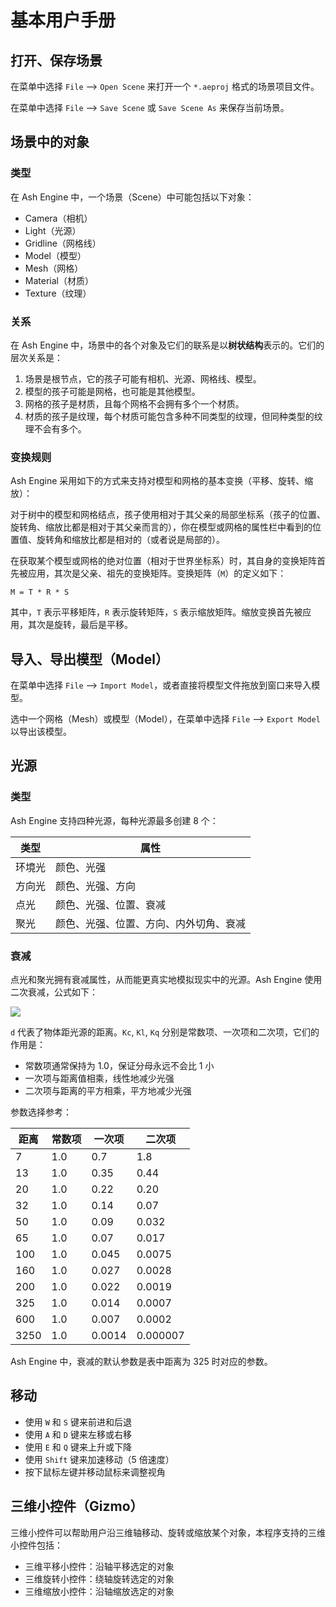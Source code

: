 # 基本用户手册

## 打开、保存场景

在菜单中选择 `File` --> `Open Scene` 来打开一个 `*.aeproj` 格式的场景项目文件。

在菜单中选择 `File` --> `Save Scene` 或 `Save Scene As` 来保存当前场景。

## 场景中的对象

### 类型

在 Ash Engine 中，一个场景（Scene）中可能包括以下对象：

* Camera（相机）
* Light（光源）
* Gridline（网格线）
* Model（模型）
* Mesh（网格）
* Material（材质）
* Texture（纹理）

### 关系

在 Ash Engine 中，场景中的各个对象及它们的联系是以**树状结构**表示的。它们的层次关系是：

1. 场景是根节点，它的孩子可能有相机、光源、网格线、模型。
2. 模型的孩子可能是网格，也可能是其他模型。
3. 网格的孩子是材质，且每个网格不会拥有多个一个材质。
4. 材质的孩子是纹理，每个材质可能包含多种不同类型的纹理，但同种类型的纹理不会有多个。

### 变换规则

Ash Engine 采用如下的方式来支持对模型和网格的基本变换（平移、旋转、缩放）：

对于树中的模型和网格结点，孩子使用相对于其父亲的局部坐标系（孩子的位置、旋转角、缩放比都是相对于其父亲而言的），你在模型或网格的属性栏中看到的位置值、旋转角和缩放比都是相对的（或者说是局部的）。

在获取某个模型或网格的绝对位置（相对于世界坐标系）时，其自身的变换矩阵首先被应用，其次是父亲、祖先的变换矩阵。变换矩阵（`M`）的定义如下：

```
M = T * R * S
```

其中，`T` 表示平移矩阵，`R` 表示旋转矩阵，`S` 表示缩放矩阵。缩放变换首先被应用，其次是旋转，最后是平移。

## 导入、导出模型（Model）

在菜单中选择 `File` --> `Import Model`，或者直接将模型文件拖放到窗口来导入模型。

选中一个网格（Mesh）或模型（Model），在菜单中选择 `File` --> `Export Model` 以导出该模型。

## 光源

### 类型

Ash Engine 支持四种光源，每种光源最多创建 8 个：

| 类型 | 属性 |
|-----|-----|
|环境光|颜色、光强|
|方向光|颜色、光强、方向|
|点光|颜色、光强、位置、衰减|
|聚光|颜色、光强、位置、方向、内外切角、衰减|

### 衰减

点光和聚光拥有衰减属性，从而能更真实地模拟现实中的光源。Ash Engine 使用二次衰减，公式如下：

<img src="https://latex.codecogs.com/png.latex?F_{att} = \frac{1.0}{K_c + K_l * d + K_q * d^2}"/>

`d` 代表了物体距光源的距离。`Kc`, `Kl`, `Kq` 分别是常数项、一次项和二次项，它们的作用是：

* 常数项通常保持为 1.0，保证分母永远不会比 1 小
* 一次项与距离值相乘，线性地减少光强
* 二次项与距离的平方相乘，平方地减少光强

参数选择参考：

|距离|常数项|一次项|二次项|
|----|----|-----|-----|
|7   |1.0 |0.7  |1.8  |
|13  |1.0 |0.35 |0.44 |
|20  |1.0 |0.22 |0.20 |
|32  |1.0 |0.14 |0.07 |
|50  |1.0 |0.09 |0.032|
|65  |1.0 |0.07 |0.017|
|100 |1.0 |0.045|0.0075|
|160 |1.0 |0.027|0.0028|
|200 |1.0 |0.022|0.0019|
|325 |1.0 |0.014|0.0007|
|600 |1.0 |0.007|0.0002|
|3250|1.0 |0.0014|0.000007|

Ash Engine 中，衰减的默认参数是表中距离为 325 时对应的参数。

## 移动

* 使用 `W` 和 `S` 键来前进和后退
* 使用 `A` 和 `D` 键来左移或右移
* 使用 `E` 和 `Q` 键来上升或下降
* 使用 `Shift` 键来加速移动（5 倍速度）
* 按下鼠标左键并移动鼠标来调整视角

## 三维小控件（Gizmo）

三维小控件可以帮助用户沿三维轴移动、旋转或缩放某个对象，本程序支持的三维小控件包括：

* 三维平移小控件：沿轴平移选定的对象
* 三维旋转小控件：绕轴旋转选定的对象
* 三维缩放小控件：沿轴缩放选定的对象

